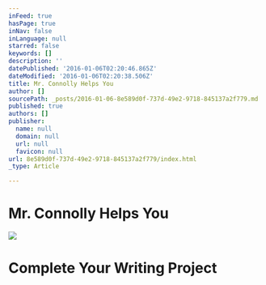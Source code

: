 ```yaml
---
inFeed: true
hasPage: true
inNav: false
inLanguage: null
starred: false
keywords: []
description: ''
datePublished: '2016-01-06T02:20:46.865Z'
dateModified: '2016-01-06T02:20:38.506Z'
title: Mr. Connolly Helps You
author: []
sourcePath: _posts/2016-01-06-8e589d0f-737d-49e2-9718-845137a2f779.md
published: true
authors: []
publisher:
  name: null
  domain: null
  url: null
  favicon: null
url: 8e589d0f-737d-49e2-9718-845137a2f779/index.html
_type: Article

---
```

# Mr. Connolly Helps You
![](https://the-grid-user-content.s3-us-west-2.amazonaws.com/8e1cf8e8-022e-4edc-8329-f4601dc0da9f.jpg)

# 

# Complete Your Writing Project